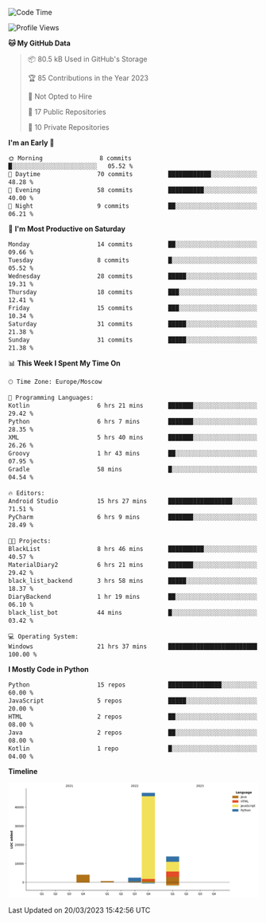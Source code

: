 <!--START_SECTION:waka-->
![Code Time](http://img.shields.io/badge/Code%20Time-61%20hrs%2028%20mins-blue)

![Profile Views](http://img.shields.io/badge/Profile%20Views-0-blue)

**🐱 My GitHub Data** 

> 📦 80.5 kB Used in GitHub's Storage 
 > 
> 🏆 85 Contributions in the Year 2023
 > 
> 🚫 Not Opted to Hire
 > 
> 📜 17 Public Repositories 
 > 
> 🔑 10 Private Repositories 
 > 
**I'm an Early 🐤** 

```text
🌞 Morning                8 commits           █░░░░░░░░░░░░░░░░░░░░░░░░   05.52 % 
🌆 Daytime                70 commits          ████████████░░░░░░░░░░░░░   48.28 % 
🌃 Evening                58 commits          ██████████░░░░░░░░░░░░░░░   40.00 % 
🌙 Night                  9 commits           ██░░░░░░░░░░░░░░░░░░░░░░░   06.21 % 
```
📅 **I'm Most Productive on Saturday** 

```text
Monday                   14 commits          ██░░░░░░░░░░░░░░░░░░░░░░░   09.66 % 
Tuesday                  8 commits           █░░░░░░░░░░░░░░░░░░░░░░░░   05.52 % 
Wednesday                28 commits          █████░░░░░░░░░░░░░░░░░░░░   19.31 % 
Thursday                 18 commits          ███░░░░░░░░░░░░░░░░░░░░░░   12.41 % 
Friday                   15 commits          ███░░░░░░░░░░░░░░░░░░░░░░   10.34 % 
Saturday                 31 commits          █████░░░░░░░░░░░░░░░░░░░░   21.38 % 
Sunday                   31 commits          █████░░░░░░░░░░░░░░░░░░░░   21.38 % 
```


📊 **This Week I Spent My Time On** 

```text
🕑︎ Time Zone: Europe/Moscow

💬 Programming Languages: 
Kotlin                   6 hrs 21 mins       ███████░░░░░░░░░░░░░░░░░░   29.42 % 
Python                   6 hrs 7 mins        ███████░░░░░░░░░░░░░░░░░░   28.35 % 
XML                      5 hrs 40 mins       ███████░░░░░░░░░░░░░░░░░░   26.26 % 
Groovy                   1 hr 43 mins        ██░░░░░░░░░░░░░░░░░░░░░░░   07.95 % 
Gradle                   58 mins             █░░░░░░░░░░░░░░░░░░░░░░░░   04.54 % 

🔥 Editors: 
Android Studio           15 hrs 27 mins      ██████████████████░░░░░░░   71.51 % 
PyCharm                  6 hrs 9 mins        ███████░░░░░░░░░░░░░░░░░░   28.49 % 

🐱‍💻 Projects: 
BlackList                8 hrs 46 mins       ██████████░░░░░░░░░░░░░░░   40.57 % 
MaterialDiary2           6 hrs 21 mins       ███████░░░░░░░░░░░░░░░░░░   29.42 % 
black_list_backend       3 hrs 58 mins       █████░░░░░░░░░░░░░░░░░░░░   18.37 % 
DiaryBackend             1 hr 19 mins        ██░░░░░░░░░░░░░░░░░░░░░░░   06.10 % 
black_list_bot           44 mins             █░░░░░░░░░░░░░░░░░░░░░░░░   03.42 % 

💻 Operating System: 
Windows                  21 hrs 37 mins      █████████████████████████   100.00 % 
```

**I Mostly Code in Python** 

```text
Python                   15 repos            ███████████████░░░░░░░░░░   60.00 % 
JavaScript               5 repos             █████░░░░░░░░░░░░░░░░░░░░   20.00 % 
HTML                     2 repos             ██░░░░░░░░░░░░░░░░░░░░░░░   08.00 % 
Java                     2 repos             ██░░░░░░░░░░░░░░░░░░░░░░░   08.00 % 
Kotlin                   1 repo              █░░░░░░░░░░░░░░░░░░░░░░░░   04.00 % 
```



**Timeline**

![Lines of Code chart](https://raw.githubusercontent.com/Adlemex/Adlemex/main/assets/bar_graph.png)


 Last Updated on 20/03/2023 15:42:56 UTC
<!--END_SECTION:waka-->
